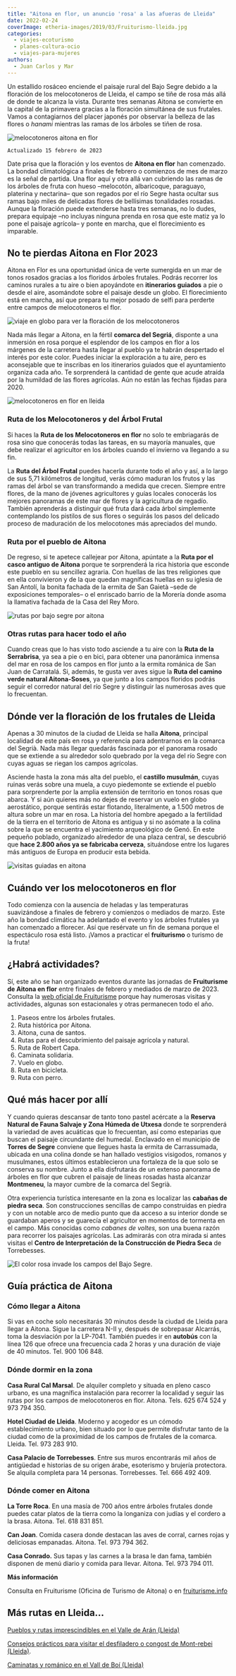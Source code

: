 ```yaml
---
title: "Aitona en flor, un anuncio 'rosa' a las afueras de Lleida"
date: 2022-02-24
coverImage: etheria-images/2019/03/Fruiturismo-lleida.jpg
categories: 
  - viajes-ecoturismo
  - planes-cultura-ocio
  - viajes-para-mujeres
authors: 
  - Juan Carlos y Mar
---
```


Un estallido rosáceo enciende el paisaje rural del Bajo Segre debido a la floración de 
los melocotoneros de Lleida, el campo se tiñe de rosa más allá de donde te alcanza la 
vista. Durante tres semanas Aitona se convierte en la capital de la primavera gracias a 
la floración simultánea de sus frutales. Vamos a contagiarnos del placer japonés por 
observar la belleza de las flores o _hanami_ mientras las ramas de los árboles se tiñen 
de rosa. 

![melocotoneros aitona en flor](etheria-images/2019/03/Fruiturismo-lleida.jpg "Melocotoneros en flor del Bajo Segre.")

```
Actualizado 15 febrero de 2023
```

Date prisa que la floración y los eventos de **Aitona en flor** han comenzado. La bondad 
climatológica a finales de febrero o comienzos de mes de marzo es la señal de partida. 
Una flor aquí y otra allá van cubriendo las ramas de los árboles de fruta con hueso 
–melocotón, albaricoque, paraguayo, platerina y nectarina– que son regados por el río 
Segre hasta ocultar sus ramas bajo miles de delicadas flores de bellísimas tonalidades 
rosadas. Aunque la floración puede extenderse hasta tres semanas, no lo dudes, prepara 
equipaje –no incluyas ninguna prenda en rosa que este matiz ya lo pone el paisaje 
agrícola– y ponte en marcha, que el florecimiento es imparable. 

## No te pierdas Aitona en Flor 2023

Aitona en Flor es una oportunidad única de verte sumergida en un mar de tonos rosados 
gracias a los floridos árboles frutales. Podrás recorrer los caminos rurales a tu aire o 
bien apoyándote en **itinerarios guiados** a pie o desde el aire, asomándote sobre el 
paisaje desde un globo. El florecimiento está en marcha, así que prepara tu mejor posado 
de selfi para perderte entre campos de melocotoneros el flor. 

![viaje en globo para ver la floración de los melocotoneros](etheria-images/2019/03/Fruiturismo-lleida-en-globo.jpg "Sobrevuela el Bajo Segre en globo.")

Nada más llegar a Aitona, en la fértil **comarca del Segriá**, disponte a una inmersión 
en rosa porque el esplendor de los campos en flor a los márgenes de la carretera hasta 
llegar al pueblo ya te habrán despertado el interés por este color. Puedes iniciar la 
exploración a tu aire, pero es aconsejable que te inscribas en los itinerarios guiados 
que el ayuntamiento organiza cada año. Te sorprenderá la cantidad de gente que acude 
atraída por la humildad de las flores agrícolas. Aún no están las fechas fijadas para 
2020. 

![melocotoneros en flor en lleida](etheria-images/2019/03/Fruiturismo-lleida-globo.jpg "Vista de los melocotoneros desde el aire.")

### Ruta de los Melocotoneros y del Árbol Frutal

Si haces la **Ruta de los Melocotoneros en flor** no solo te embriagarás de rosa sino 
que conocerás todas las tareas, en su mayoría manuales, que debe realizar el agricultor 
en los árboles cuando el invierno va llegando a su fin. 

La **Ruta del Árbol Frutal** puedes hacerla durante todo el año y así, a lo largo de sus 
5,71 kilómetros de longitud, verás cómo maduran los frutos y las ramas del árbol se van 
transformando a medida que crecen. Siempre entre flores, de la mano de jóvenes 
agricultores y guías locales conocerás los mejores panoramas de este mar de flores y la 
agricultura de regadío. También aprenderás a distinguir qué fruta dará cada árbol 
simplemente contemplando los pistilos de sus flores o seguirás los pasos del delicado 
proceso de maduración de los melocotones más apreciados del mundo. 

### Ruta por el pueblo de Aitona

De regreso, si te apetece callejear por Aitona, apúntate a la **Ruta por el casco 
antiguo de Aitona** porque te sorprenderá la rica historia que esconde este pueblo en su 
sencillez agraria. Con huellas de las tres religiones que en ella convivieron y de la 
que quedan magníficas huellas en su iglesia de San Antolí, la bonita fachada de la 
ermita de San Gaietà –sede de exposiciones temporales– o el enriscado barrio de la 
Morería donde asoma la llamativa fachada de la Casa del Rey Moro. 

![rutas por bajo segre por aitona](etheria-images/2019/03/Fruiturismo-lleida-ruta-serrabrisa.jpg "Realiza alguna ruta de Fruiturismo.")

### Otras rutas para hacer todo el año

Cuando creas que lo has visto todo asciende a tu aire con la **Ruta de la Serrabrisa**, 
ya sea a pie o en bici, para obtener una panorámica inmensa del mar en rosa de los 
campos en flor junto a la ermita románica de San Juan de Carratalá. Si, además, te gusta 
ver aves sigue la **Ruta del camino verde natural Aitona-Soses**, ya que junto a los 
campos floridos podrás seguir el corredor natural del río Segre y distinguir las 
numerosas aves que lo frecuentan. 

## Dónde ver la floración de los frutales de Lleida

Apenas a 30 minutos de la ciudad de Lleida se halla **Aitona**, principal localidad de 
este país en rosa y referencia para adentrarnos en la comarca del Segrià. Nada más 
llegar quedarás fascinada por el panorama rosado que se extiende a su alrededor solo 
quebrado por la vega del río Segre con cuyas aguas se riegan los campos agrícolas. 

Asciende hasta la zona más alta del pueblo, el **castillo musulmán**, cuyas ruinas verás 
sobre una muela, a cuyo piedemonte se extiende el pueblo para sorprenderte por la amplia 
extensión de territorio en tonos rosas que abarca. Y si aún quieres más no dejes de 
reservar un vuelo en globo aerostático, porque sentirás estar flotando, literalmente, a 
1.500 metros de altura sobre un mar en rosa. La historia del hombre apegado a la 
fertilidad de la tierra en el territorio de Aitona es antigua y si no asómate a la 
colina sobre la que se encuentra el yacimiento arqueológico de Genó. En este pequeño 
poblado, organizado alrededor de una plaza central, se descubrió que **hace 2.800 años 
ya se fabricaba cerveza**, situándose entre los lugares más antiguos de Europa en 
producir esta bebida. 

![visitas guiadas en aitona](etheria-images/2019/03/aitona-melocotoneros-lleida.jpg "Reserva una visita guiada en Aitona.")

## Cuándo ver los melocotoneros en flor

Todo comienza con la ausencia de heladas y las temperaturas suavizándose a finales de 
febrero y comienzos o mediados de marzo. Este año la bondad climática ha adelantado el 
evento y los árboles frutales ya han comenzado a florecer. Así que resérvate un fin de 
semana porque el espectáculo rosa está listo. ¡Vamos a practicar el **fruiturismo** o 
turismo de la fruta! 

## ¿Habrá actividades?

Sí, este año se han organizado eventos durante las jornadas de **Fruiturisme de Aitona 
en flor** entre finales de febrero y mediados de marzo de 2023. Consulta la [web oficial 
de Fruiturisme](https://fruiturisme.info/ca/cataleg-dexperiencies) porque hay numerosas 
visitas y actividades, algunas son estacionales y otras permanecen todo el año. 

1. Paseos entre los árboles frutales.
2. Ruta histórica por Aitona.
3. Aitona, cuna de santos.
4. Rutas para el descubrimiento del paisaje agrícola y natural.
5. Ruta de Robert Capa.
6. Caminata solidaria.
7. Vuelo en globo.
8. Ruta en bicicleta.
9. Ruta con perro.

## Qué más hacer por allí

Y cuando quieras descansar de tanto tono pastel acércate a la **Reserva Natural de Fauna 
Salvaje y Zona Húmeda de Utxesa** donde te sorprenderá la variedad de aves acuáticas que 
lo frecuentan, así como esteparias que buscan el paisaje circundante del humedal. 
Enclavado en el municipio de **Torres de Segre** conviene que llegues hasta la ermita de 
Carrassumada, ubicada en una colina donde se han hallado vestigios visigodos, romanos y 
musulmanes, estos últimos establecieron una fortaleza de la que solo se conserva su 
nombre. Junto a ella disfrutarás de un extenso panorama de árboles en flor que cubren el 
paisaje de líneas rosadas hasta alcanzar **Montmeneu**, la mayor cumbre de la comarca 
del Segrià. 

Otra experiencia turística interesante en la zona es localizar las **cabañas de piedra 
seca**. Son construcciones sencillas de campo construidas en piedra y con un notable 
arco de medio punto que da acceso a su interior donde se guardaban aperos y se guarecía 
el agricultor en momentos de tormenta en el campo. Más conocidas como _cabanes de 
voltes,_ son una buena razón para recorrer los paisajes agrícolas. Las admirarás con 
otra mirada si antes visitas el **Centro de Interpretación de la Construcción de Piedra 
Seca** de Torrebesses. 

![El color rosa invade los campos del Bajo Segre.](etheria-images/2019/03/Fruiturismo-lleida-flores.jpg "El color rosa invade los campos del Bajo Segre.")

## Guía práctica de Aitona

### Cómo llegar a Aitona

Si vas en coche solo necesitarás 30 minutos desde la ciudad de Lleida para llegar a 
Aitona. Sigue la carretera N-II y, después de sobrepasar Alcarrás, toma la desviación 
por la LP-7041. También puedes ir en **autobús** con la línea 126 que ofrece una 
frecuencia cada 2 horas y una duración de viaje de 40 minutos. Tel. 900 106 848. 

### Dónde dormir en la zona

**Casa Rural Cal Marsal**. De alquiler completo y situada en pleno casco urbano, es una 
magnífica instalación para recorrer la localidad y seguir las rutas por los campos de 
melocotoneros en flor. Aitona. Tels. 625 674 524 y 973 794 350. 

**Hotel Ciudad de Lleida**. Moderno y acogedor es un cómodo establecimiento urbano, bien 
situado por lo que permite disfrutar tanto de la ciudad como de la proximidad de los 
campos de frutales de la comarca. Lleida. Tel. 973 283 910. 

**Casa Palacio de Torrebesses**. Entre sus muros encontrarás mil años de antigüedad e 
historias de su origen árabe, esoterismo y brujería protectora. Se alquila completa para 
14 personas. Torrebesses. Tel. 666 492 409. 

### Dónde comer en Aitona

**La Torre Roca**. En una masía de 700 años entre árboles frutales donde puedes catar 
platos de la tierra como la longaniza con judías y el cordero a la brasa. Aitona. Tel. 
618 831 851. 

**Can Joan**. Comida casera donde destacan las aves de corral, carnes rojas y deliciosas 
empanadas. Aitona. Tel. 973 794 362. 

**Casa Conrado.** Sus tapas y las carnes a la brasa le dan fama, también disponen de 
menú diario y comida para llevar. Aitona. Tel. 973 794 011. 

**Más información** 

Consulta en Fruiturisme (Oficina de Turismo de Aitona) o en [fruiturisme.info](https://fruiturisme.info/ca) 

## Más rutas en Lleida...

[Pueblos y rutas imprescindibles en el Valle de Arán 
(Lleida)](https://etheriamagazine.com/2020/08/31/pueblos-y-rutas-imprescindibles-en-valle-aran/) 

[Consejos prácticos para visitar el desfiladero o congost de Mont-rebei 
(Lleida)](https://etheriamagazine.com/2020/05/13/consejos-practicos-para-visitar-el-desfiladero-de-mont-rebei-lleida/). 

[Caminatas y románico en el Vall de Boí 
(Lleida)](https://etheriamagazine.com/2020/02/28/ruta-senderista-en-familia-por-valle-de-boi-pirineo-lleida/)
